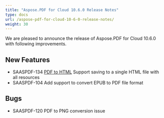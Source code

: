 ```yaml
---
title: "Aspose.PDF for Cloud 10.6.0 Release Notes"
type: docs
url: /aspose-pdf-for-cloud-10-6-0-release-notes/
weight: 30
---
```


We are pleased to announce the release of Aspose.PDF for Cloud 10.6.0 with following improvements.
## **New Features**
- SAASPDF-134 [PDF to HTML](/pages/createpage.action?spaceKey=pdfcloud&title=PDF+to+HTML&linkCreation=true&fromPageId=1245860) Support saving to a single HTML file with all resources
- SAASPDF-104 Add support to convert EPUB to PDF file format
## **Bugs**
- SAASPDF-120 PDF to PNG conversion issue
